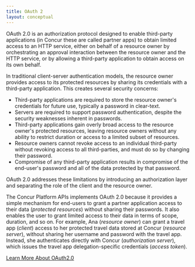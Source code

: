 ```yaml
---
title: OAuth 2
layout: conceptual
---
```





OAuth 2.0 is an authorization protocol designed to enable third-party applications (in Concur these are called partner apps) to obtain limited access to an HTTP service, either on behalf of a resource owner by orchestrating an approval interaction between the resource owner and the HTTP service, or by allowing a third-party application to obtain access on its own behalf.

In traditional client-server authentication models, the resource owner provides access to its protected resources by sharing its credentials with a third-party application. This creates several security concerns:

* Third-party applications are required to store the resource owner's credentials for future use, typically a password in clear-text.
* Servers are required to support password authentication, despite the security weaknesses inherent in passwords.
* Third-party applications gain overly broad access to the resource owner's protected resources, leaving resource owners without any ability to restrict duration or access to a limited subset of resources.
* Resource owners cannot revoke access to an individual third-party without revoking access to all third-parties, and must do so by changing their password.
* Compromise of any third-party application results in compromise of the end-user's password and all of the data protected by that password.

OAuth 2.0 addresses these limitations by introducing an authorization layer and separating the role of the client and the resource owner.

The Concur Platform APIs implements OAuth 2.0 because it provides a simple mechanism for end-users to grant a partner application access to their data (_protected resources_) without sharing their passwords. It also enables the user to grant limited access to their data in terms of scope, duration, and so on. For example, Ana (_resource owner_) can grant a travel app (_client_) access to her protected travel data stored at Concur (_resource server_), without sharing her username and password with the travel app. Instead, she authenticates directly with Concur (_authorization server_), which issues the travel app delegation-specific credentials (_access token_).

[Learn More About OAuth2.0][1]



[1]: https://developer.concur.com/oauth-20/oauth-20-overview
